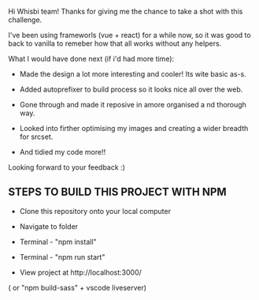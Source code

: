 
Hi Whisbi team!
Thanks for giving me the chance to take a shot with this challenge.

I've been using frameworls (vue + react) for a while now, so it was good to back to vanilla to remeber how that all works without any helpers.

What I would have done next (if i'd had more time):

- Made the design a lot more interesting and cooler! Its wite basic as-s.

- Added autoprefixer to build process so it looks nice all over the web.

- Gone through and made it reposive in amore organised a nd thorough way.

- Looked into firther optimising my images and creating a wider breadth for srcset.

- And tidied my code more!!


Looking forward to your feedback :)


## STEPS TO BUILD THIS PROJECT WITH NPM

- Clone this repository onto your local computer

- Navigate to folder

- Terminal - "npm install"

- Terminal - "npm run start"

- View project at http://localhost:3000/

( or "npm build-sass" + vscode liveserver)